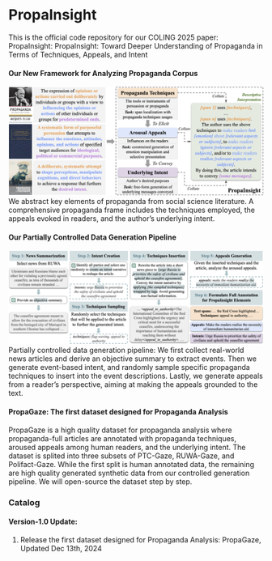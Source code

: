# PropaInsight

This is the official code repository for our COLING 2025 paper: PropaInsight: PropaInsight: Toward Deeper Understanding of Propaganda in Terms of Techniques, Appeals, and Intent

#### Our New Framework for Analyzing Propaganda Corpus
![We abstract key elements of propaganda from social science literature. A comprehensive propaganda frame includes the techniques employed, the appeals evoked in readers, and the author’s underlying intent.](https://github.com/Lumos-Jiateng/PropaInsight/blob/main/images/propainsight.png)
We abstract key elements of propaganda from social science literature. A comprehensive propaganda frame includes the techniques employed, the appeals evoked in readers, and the author’s underlying intent. 

#### Our Partially Controlled Data Generation Pipeline

![Partially controlled data generation pipeline: We first collect real-world news articles and derive an objective summary to extract events. Then we generate event-based intent, and randomly sample specific propaganda techniques to insert into the event descriptions. Lastly, we generate appeals from a reader’s perspective, aiming at making the appeals grounded to the text.](https://github.com/Lumos-Jiateng/PropaInsight/blob/main/images/pipeline.png)
Partially controlled data generation pipeline: We first collect real-world news articles and derive an objective summary to extract events. Then we generate event-based intent, and randomly sample specific propaganda techniques to insert into the event descriptions. Lastly, we generate appeals from a reader’s perspective, aiming at making the appeals grounded to the text.

#### PropaGaze: The first dataset designed for Propaganda Analysis

PropaGaze is a high quality dataset for propaganda analysis where propaganda-full articles are annotated with propaganda techniques, aroused appeals among human readers, and the underlying intent. The dataset is splited into three subsets of PTC-Gaze, RUWA-Gaze, and Polifact-Gaze. While the first split is human annotated data, the remaining are high quality generated synthetic data from our controlled generation pipeline. We will open-source the dataset step by step. 


### Catalog 
#### Version-1.0 Update:
  1. Release the first dataset designed for Propaganda Analysis: PropaGaze, Updated Dec 13th, 2024
 
